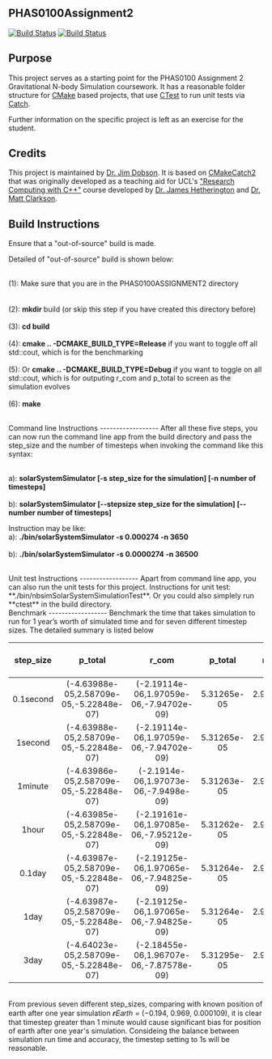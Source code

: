 PHAS0100Assignment2
------------------

[![Build Status](https://travis-ci.com/[USERNAME]/PHAS0100Assignment2.svg?branch=master)](https://travis-ci.com/[USERNAME]/PHAS0100Assignment2)
[![Build Status](https://ci.appveyor.com/api/projects/status/[APPVEYOR_ID]/branch/master)](https://ci.appveyor.com/project/[USERNAME]/PHAS0100Assignment2)


Purpose
-------

This project serves as a starting point for the PHAS0100 Assignment 2 Gravitational N-body Simulation coursework. It has a reasonable folder structure for [CMake](https://cmake.org/) based projects,
that use [CTest](https://cmake.org/) to run unit tests via [Catch](https://github.com/catchorg/Catch2). 

Further information on the specific project is left as an exercise for the student.


Credits
-------

This project is maintained by [Dr. Jim Dobson](https://www.ucl.ac.uk/physics-astronomy/people/dr-jim-dobson). It is based on [CMakeCatch2](https://github.com/UCL/CMakeCatch2.git) that was originally developed as a teaching aid for UCL's ["Research Computing with C++"](http://rits.github-pages.ucl.ac.uk/research-computing-with-cpp/)
course developed by [Dr. James Hetherington](http://www.ucl.ac.uk/research-it-services/people/james)
and [Dr. Matt Clarkson](https://iris.ucl.ac.uk/iris/browse/profile?upi=MJCLA42).


Build Instructions
------------------

Ensure that  a "out-of-source" build is made.

Detailed of "out-of-source" build is shown below:

<br/>(1): Make sure that you are in the PHAS0100ASSIGNMENT2 directory<br/>  
<br/>(2): **mkdir** build (or skip this step if you have created this directory before)<br/>
<br/>(3): **cd build**<br/>
<br/>(4): **cmake ..  -DCMAKE_BUILD_TYPE=Release** if you want to toggle off all std::cout, which is for the benchmarking<br/>
<br/>(5): Or **cmake ..  -DCMAKE_BUILD_TYPE=Debug** if you want to toggle on all std::cout, which is for outputing r_com and p_total to screen as the simulation evolves<br/>
<br/>(6): **make**<br/>


<br/>
Command line Instructions
------------------
After all these five steps, you can now run the command line app from the build directory and pass the step_size and the number of timesteps when invoking the command like this syntax:

<br/>a): **solarSystemSimulator [-s  step_size for the simulation] [-n  number of timesteps]**<br/>
<br/>b): **solarSystemSimulator [--stepsize  step_size for the simulation] [--number number of timesteps]**<br/>

Instruction may be like:
<br/>a): **./bin/solarSystemSimulator -s 0.000274 -n 3650**<br/>
<br/>b): **./bin/solarSystemSimulator -s 0.0000274 -n 36500**<br/>

<br/>
Unit test Instructions
------------------
Apart from command line app, you can also run the unit tests for this project. Instructions for unit test: **./bin/nbsimSolarSystemSimulationTest**. Or you could also simplely run **ctest** in the build directory.


<br/>
Benchmark
------------------
Benchmark the time that takes simulation to run for 1 year’s worth of simulated time and for
seven different timestep sizes. The detailed summary is listed below


|**step_size**|**p_total**|**r_com**|**p_total**|**r_com**|**Position of Earth**|**CPU time**|**Wall clock time**|
| :----: | :----: | :----: | :----: | :----: | :----: |:----: | :----: |
| 0.1second | (-4.63988e-05,2.58709e-05,-5.22848e-07) |  (-2.19114e-06,1.97059e-06,-7.94702e-09) | 5.31265e-05 | 2.94693e-06 | (-0.194365, 0.968603, 0.000108605) | 169498 ms | 169498 ms |
| 1second | (-4.63988e-05,2.58709e-05,-5.22848e-07) |  (-2.19114e-06,1.97059e-06,-7.94702e-09) | 5.31265e-05 | 2.94693e-06 | (-0.194355, 0.968607, 0.000108605) | 17242.9 ms | 17243ms |
| 1minute | (-4.63986e-05,2.58709e-05,-5.22848e-07) |  (-2.1914e-06,1.97073e-06,-7.9498e-09)   | 5.31263e-05 | 2.94721e-06 | (-0.195025, 0.968635, 0.0001086)   | 268.687 ms | 268.685 ms |
| 1hour   | (-4.63985e-05,2.58709e-05,-5.22848e-07) |  (-2.19161e-06,1.97085e-06,-7.95212e-09) | 5.31262e-05 | 2.94745e-06 | (-0.156951, 0.983257, 0.000108645) | 5.022 ms   | 5.0191 ms |
| 0.1day  | (-4.63987e-05,2.58709e-05,-5.22848e-07) |  (-2.19125e-06,1.97065e-06,-7.94825e-09) | 5.31264e-05 | 2.94706e-06 | (-0.099235, 1.0015, 0.000108855)   | 2.166 ms   | 2.1618 ms |
| 1day    | (-4.63987e-05,2.58709e-05,-5.22848e-07) |  (-2.19125e-06,1.97065e-06,-7.94825e-09) | 5.31264e-05 | 2.94706e-06 | (0.68553, 0.948918, 0.000126035)   | 0.2 ms     | 0.1966 ms |
| 3day    | (-4.64023e-05,2.58709e-05,-5.22848e-07) |  (-2.18455e-06,1.96707e-06,-7.87578e-09) | 5.31295e-05 | 2.93967e-06 | (1.54956, -0.0257923, 0.000199878) | 0.066 ms   | 0.0627 ms |

<br/>
From previous seven different step_sizes, comparing with known position of earth after one year simulation 𝒓𝐸𝑎𝑟𝑡ℎ = (−0.194, 0.969, 0.000109), it is clear that timestep greater than 1 minute would cause significant bias for position of earth after one year's simulation. Consideing the balance between simulation run time and accuracy, the timestep setting to 1s will be reasonable.